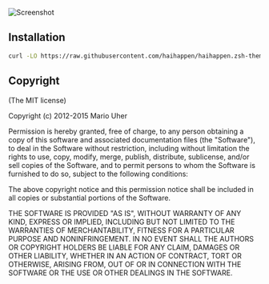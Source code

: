 ![Screenshot](https://cloud.githubusercontent.com/assets/14321/11421312/41cf7984-9434-11e5-883a-a718f9d0a69e.png)

## Installation

```sh
curl -LO https://raw.githubusercontent.com/haihappen/haihappen.zsh-theme/master/haihappen.zsh-theme > ~/.oh-my-zsh/themes/haihappen.zsh-theme
```

## Copyright

(The MIT license)

Copyright (c) 2012-2015 Mario Uher

Permission is hereby granted, free of charge, to any person obtaining
a copy of this software and associated documentation files (the
"Software"), to deal in the Software without restriction, including
without limitation the rights to use, copy, modify, merge, publish,
distribute, sublicense, and/or sell copies of the Software, and to
permit persons to whom the Software is furnished to do so, subject to
the following conditions:

The above copyright notice and this permission notice shall be
included in all copies or substantial portions of the Software.

THE SOFTWARE IS PROVIDED "AS IS", WITHOUT WARRANTY OF ANY KIND,
EXPRESS OR IMPLIED, INCLUDING BUT NOT LIMITED TO THE WARRANTIES OF
MERCHANTABILITY, FITNESS FOR A PARTICULAR PURPOSE AND
NONINFRINGEMENT. IN NO EVENT SHALL THE AUTHORS OR COPYRIGHT HOLDERS BE
LIABLE FOR ANY CLAIM, DAMAGES OR OTHER LIABILITY, WHETHER IN AN ACTION
OF CONTRACT, TORT OR OTHERWISE, ARISING FROM, OUT OF OR IN CONNECTION
WITH THE SOFTWARE OR THE USE OR OTHER DEALINGS IN THE SOFTWARE.
